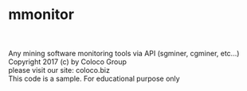 # mmonitor<br><br>

Any mining software monitoring tools via API (sgminer, cgminer, etc...)<br>
Copyright 2017 (c) by Coloco Group<br>
please visit our site: coloco.biz<br>
This code is a sample. For educational purpose only<br>
